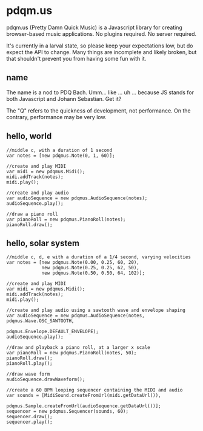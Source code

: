 pdqm.us
=======
pdqm.us (Pretty Damn Quick Music) is a Javascript library for creating browser-based music applications. No plugins required. No server required.

It's currently in a larval state, so please keep your expectations low, but do expect the API to change. Many things are incomplete and likely broken, but that shouldn't prevent you from having some fun with it.

name
----
The name is a nod to PDQ Bach. Umm… like … uh … because JS stands for both Javascript and Johann Sebastian. Get it?

The "Q" refers to the quickness of development, not performance. On the contrary, performance may be very low.

hello, world
------------
    //middle c, with a duration of 1 second
    var notes = [new pdqmus.Note(0, 1, 60)];

    //create and play MIDI  
    var midi = new pdqmus.Midi();
    midi.addTrack(notes);
    midi.play();

    //create and play audio
    var audioSequence = new pdqmus.AudioSequence(notes);
    audioSequence.play();

    //draw a piano roll
    var pianoRoll = new pdqmus.PianoRoll(notes);
    pianoRoll.draw();

hello, solar system
-------------------
    //middle c, d, e with a duration of a 1/4 second, varying velocities
    var notes = [new pdqmus.Note(0.00, 0.25, 60, 20),
                 new pdqmus.Note(0.25, 0.25, 62, 50),
                 new pdqmus.Note(0.50, 0.50, 64, 102)];

    //create and play MIDI  
    var midi = new pdqmus.Midi();
    midi.addTrack(notes);
    midi.play();

    //create and play audio using a sawtooth wave and envelope shaping
    var audioSequence = new pdqmus.AudioSequence(notes, pdqmus.Wave.OSC_SAWTOOTH, 
                                          pdqmus.Envelope.DEFAULT_ENVELOPE);
    audioSequence.play();

    //draw and playback a piano roll, at a larger x scale
    var pianoRoll = new pdqmus.PianoRoll(notes, 50);
    pianoRoll.draw();
    pianoRoll.play();

    //draw wave form
    audioSequence.drawWaveform();

    //create a 60 BPM looping sequencer containing the MIDI and audio
    var sounds = [MidiSound.createFromUrl(midi.getDataUrl()),
                  pdqmus.Sample.createFromUrl(audioSequence.getDataUrl())];
    sequencer = new pdqmus.Sequencer(sounds, 60);
    sequencer.draw();
    sequencer.play();    
